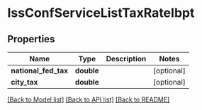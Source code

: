# IssConfServiceListTaxRateIbpt

## Properties
Name | Type | Description | Notes
------------ | ------------- | ------------- | -------------
**national_fed_tax** | **double** |  | [optional] 
**city_tax** | **double** |  | [optional] 

[[Back to Model list]](../README.md#documentation-for-models) [[Back to API list]](../README.md#documentation-for-api-endpoints) [[Back to README]](../README.md)


